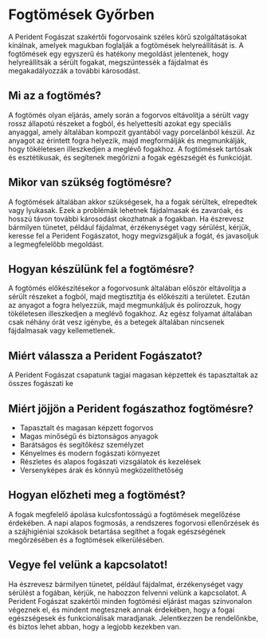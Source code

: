 # Fogtömések Győrben
A Perident Fogászat szakértői fogorvosaink széles körű szolgáltatásokat kínálnak, amelyek magukban foglalják a fogtömések helyreállítását is. A fogtömések egy egyszerű és hatékony megoldást jelentenek, hogy helyreállítsák a sérült fogakat, megszüntessék a fájdalmat és megakadályozzák a további károsodást.

## Mi az a fogtömés?
A fogtömés olyan eljárás, amely során a fogorvos eltávolítja a sérült vagy rossz állapotú részeket a fogból, és helyettesíti azokat egy speciális anyaggal, amely általában kompozit gyantából vagy porcelánból készül. Az anyagot az érintett fogra helyezik, majd megformálják és megmunkálják, hogy tökéletesen illeszkedjen a meglévő fogakhoz. A fogtömések tartósak és esztétikusak, és segítenek megőrizni a fogak egészségét és funkcióját.

## Mikor van szükség fogtömésre?
A fogtömések általában akkor szükségesek, ha a fogak sérültek, elrepedtek vagy lyukasak. Ezek a problémák lehetnek fájdalmasak és zavaróak, és hosszú távon további károsodást okozhatnak a fogakban. Ha észrevesz bármilyen tünetet, például fájdalmat, érzékenységet vagy sérülést, kérjük, keresse fel a Perident Fogászatot, hogy megvizsgáljuk a fogát, és javasoljuk a legmegfelelőbb megoldást.

## Hogyan készülünk fel a fogtömésre?
A fogtömés előkészítésekor a fogorvosunk általában először eltávolítja a sérült részeket a fogból, majd megtisztítja és előkészíti a területet. Ezután az anyagot a fogra helyezzük, majd megmunkáljuk és polírozzuk, hogy tökéletesen illeszkedjen a meglévő fogakhoz. Az egész folyamat általában csak néhány órát vesz igénybe, és a betegek általában nincsenek fájdalmasak vagy kellemetlenek.

## Miért válassza a Perident Fogászatot?
A Perident Fogászat csapatunk tagjai magasan képzettek és tapasztaltak az összes fogászati ​​ke

## Miért jöjjön a Perident fogászathoz fogtömésre?
* Tapasztalt és magasan képzett fogorvos
* Magas minőségű és biztonságos anyagok
* Barátságos és segítőkész személyzet
* Kényelmes és modern fogászati környezet
* Részletes és alapos fogászati vizsgálatok és kezelések
* Versenyképes árak és könnyű megközelíthetőség

## Hogyan előzheti meg a fogtömést?
A fogak megfelelő ápolása kulcsfontosságú a fogtömések megelőzése érdekében. A napi alapos fogmosás, a rendszeres fogorvosi ellenőrzések és a szájhigiéniai szokások betartása segíthet a fogak egészségének megőrzésében és a fogtömések elkerülésében.

## Vegye fel velünk a kapcsolatot!

Ha észrevesz bármilyen tünetet, például fájdalmat, érzékenységet vagy sérülést a fogában, kérjük, ne habozzon felvenni velünk a kapcsolatot. A Perident Fogászat szakértői minden fogtömési eljárást magas színvonalon végeznek el, és mindent megtesznek annak érdekében, hogy a fogai egészségesek és funkcionálisak maradjanak. Jelentkezzen be rendelőnkbe, és biztos lehet abban, hogy a legjobb kezekben van.
